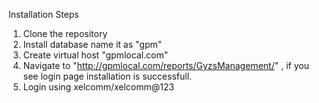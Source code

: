Installation Steps

1) Clone the repository
2) Install database name it as "gpm"
3) Create virtual host "gpmlocal.com"
4) Navigate to "http://gpmlocal.com/reports/GyzsManagement/" , if you see login page installation is successfull.
5) Login using xelcomm/xelcomm@123
